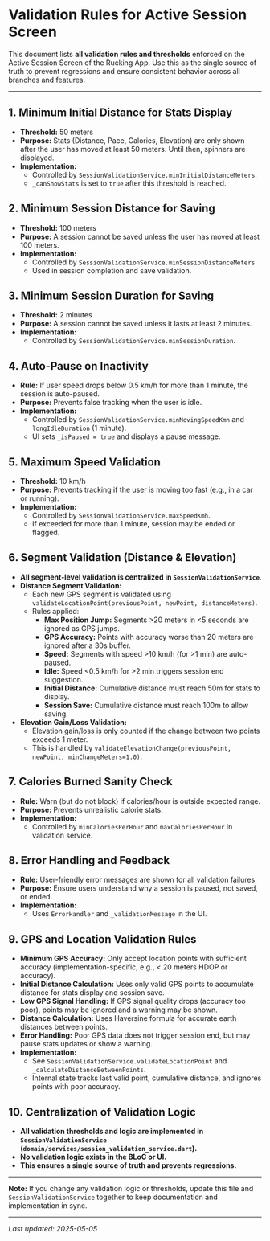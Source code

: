 # Validation Rules for Active Session Screen

This document lists **all validation rules and thresholds** enforced on the Active Session Screen of the Rucking App. Use this as the single source of truth to prevent regressions and ensure consistent behavior across all branches and features.

---

## 1. Minimum Initial Distance for Stats Display
- **Threshold:** 50 meters
- **Purpose:** Stats (Distance, Pace, Calories, Elevation) are only shown after the user has moved at least 50 meters. Until then, spinners are displayed.
- **Implementation:**
  - Controlled by `SessionValidationService.minInitialDistanceMeters`.
  - `_canShowStats` is set to `true` after this threshold is reached.

## 2. Minimum Session Distance for Saving
- **Threshold:** 100 meters
- **Purpose:** A session cannot be saved unless the user has moved at least 100 meters.
- **Implementation:**
  - Controlled by `SessionValidationService.minSessionDistanceMeters`.
  - Used in session completion and save validation.

## 3. Minimum Session Duration for Saving
- **Threshold:** 2 minutes
- **Purpose:** A session cannot be saved unless it lasts at least 2 minutes.
- **Implementation:**
  - Controlled by `SessionValidationService.minSessionDuration`.

## 4. Auto-Pause on Inactivity
- **Rule:** If user speed drops below 0.5 km/h for more than 1 minute, the session is auto-paused.
- **Purpose:** Prevents false tracking when the user is idle.
- **Implementation:**
  - Controlled by `SessionValidationService.minMovingSpeedKmh` and `longIdleDuration` (1 minute).
  - UI sets `_isPaused = true` and displays a pause message.

## 5. Maximum Speed Validation
- **Threshold:** 10 km/h
- **Purpose:** Prevents tracking if the user is moving too fast (e.g., in a car or running).
- **Implementation:**
  - Controlled by `SessionValidationService.maxSpeedKmh`.
  - If exceeded for more than 1 minute, session may be ended or flagged.

## 6. Segment Validation (Distance & Elevation)
- **All segment-level validation is centralized in `SessionValidationService`**.
- **Distance Segment Validation:**
  - Each new GPS segment is validated using `validateLocationPoint(previousPoint, newPoint, distanceMeters)`.
  - Rules applied:
    - **Max Position Jump:** Segments >20 meters in <5 seconds are ignored as GPS jumps.
    - **GPS Accuracy:** Points with accuracy worse than 20 meters are ignored after a 30s buffer.
    - **Speed:** Segments with speed >10 km/h (for >1 min) are auto-paused.
    - **Idle:** Speed <0.5 km/h for >2 min triggers session end suggestion.
    - **Initial Distance:** Cumulative distance must reach 50m for stats to display.
    - **Session Save:** Cumulative distance must reach 100m to allow saving.
- **Elevation Gain/Loss Validation:**
  - Elevation gain/loss is only counted if the change between two points exceeds 1 meter.
  - This is handled by `validateElevationChange(previousPoint, newPoint, minChangeMeters=1.0)`.

## 7. Calories Burned Sanity Check
- **Rule:** Warn (but do not block) if calories/hour is outside expected range.
- **Purpose:** Prevents unrealistic calorie stats.
- **Implementation:**
  - Controlled by `minCaloriesPerHour` and `maxCaloriesPerHour` in validation service.

## 8. Error Handling and Feedback
- **Rule:** User-friendly error messages are shown for all validation failures.
- **Purpose:** Ensure users understand why a session is paused, not saved, or ended.
- **Implementation:**
  - Uses `ErrorHandler` and `_validationMessage` in the UI.

## 9. GPS and Location Validation Rules
- **Minimum GPS Accuracy:** Only accept location points with sufficient accuracy (implementation-specific, e.g., < 20 meters HDOP or accuracy).
- **Initial Distance Calculation:** Uses only valid GPS points to accumulate distance for stats display and session save.
- **Low GPS Signal Handling:** If GPS signal quality drops (accuracy too poor), points may be ignored and a warning may be shown.
- **Distance Calculation:** Uses Haversine formula for accurate earth distances between points.
- **Error Handling:** Poor GPS data does not trigger session end, but may pause stats updates or show a warning.
- **Implementation:**
  - See `SessionValidationService.validateLocationPoint` and `_calculateDistanceBetweenPoints`.
  - Internal state tracks last valid point, cumulative distance, and ignores points with poor accuracy.

## 10. Centralization of Validation Logic
- **All validation thresholds and logic are implemented in `SessionValidationService` (`domain/services/session_validation_service.dart`).**
- **No validation logic exists in the BLoC or UI.**
- **This ensures a single source of truth and prevents regressions.**

---

**Note:**
If you change any validation logic or thresholds, update this file and `SessionValidationService` together to keep documentation and implementation in sync.

---

_Last updated: 2025-05-05_
